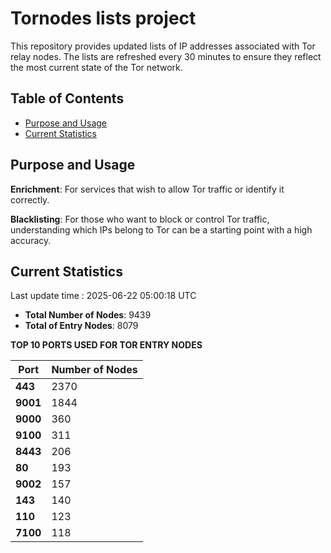 # Tornodes lists project

This repository provides updated lists of IP addresses associated with Tor relay nodes. The lists are refreshed every 30 minutes to ensure they reflect the most current state of the Tor network.

## Table of Contents

- [Purpose and Usage](#purpose-and-usage)
- [Current Statistics](#current-statistics)


## Purpose and Usage

**Enrichment**: For services that wish to allow Tor traffic or identify it correctly.

**Blacklisting**: For those who want to block or control Tor traffic, understanding which IPs belong to Tor can be a starting point with a high accuracy.

## Current Statistics

Last update time : 2025-06-22 05:00:18 UTC

- **Total Number of Nodes**: 9439
- **Total of Entry Nodes**: 8079

**TOP 10 PORTS USED FOR TOR ENTRY NODES**

| **Port** | **Number of Nodes** |
|------|-----------------|
| **443**   | 2370  |
| **9001**   | 1844  |
| **9000**   | 360  |
| **9100**   | 311  |
| **8443**   | 206  |
| **80**   | 193  |
| **9002**   | 157  |
| **143**   | 140  |
| **110**   | 123  |
| **7100**   | 118  |

